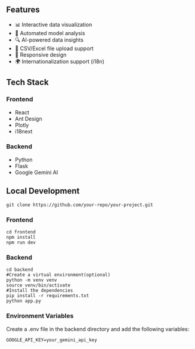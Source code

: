 ## Features

- 📊 Interactive data visualization
- 🤖 Automated model analysis
- 🔍 AI-powered data insights
- 📁 CSV/Excel file upload support
- 📱 Responsive design
- 🌍 Internationalization support (i18n)

## Tech Stack

### Frontend
- React
- Ant Design
- Plotly
- i18next

### Backend
- Python
- Flask
- Google Gemini AI

## Local Development
```git clone https://github.com/your-repo/your-project.git```
### Frontend
```
cd frontend
npm install
npm run dev
```
### Backend
```
cd backend
#Create a virtual environment(optional)
python -m venv venv
source venv/bin/activate
#Install the dependencies
pip install -r requirements.txt
python app.py
```
### Environment Variables
Create a .env file in the backend directory and add the following variables:
```
GOOGLE_API_KEY=your_gemini_api_key
```

